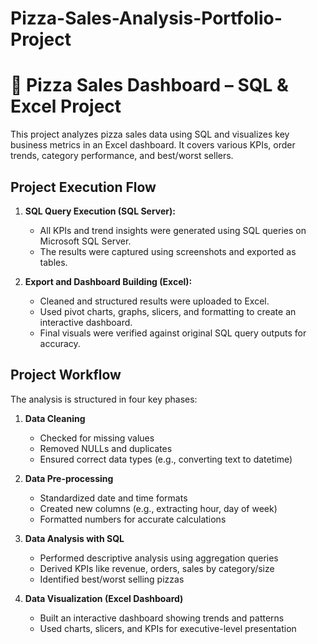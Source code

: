 # Pizza-Sales-Analysis-Portfolio-Project
# 🍕 Pizza Sales Dashboard – SQL & Excel Project

This project analyzes pizza sales data using SQL and visualizes key business metrics in an Excel dashboard. It covers various KPIs, order trends, category performance, and best/worst sellers.
##  Project Execution Flow

1. **SQL Query Execution (SQL Server):**
   - All KPIs and trend insights were generated using SQL queries on Microsoft SQL Server.
   - The results were captured using screenshots and exported as tables.

2. **Export and Dashboard Building (Excel):**
   - Cleaned and structured results were uploaded to Excel.
   - Used pivot charts, graphs, slicers, and formatting to create an interactive dashboard.
   - Final visuals were verified against original SQL query outputs for accuracy.

##  Project Workflow

The analysis is structured in four key phases:
1. **Data Cleaning**  
   - Checked for missing values  
   - Removed NULLs and duplicates  
   - Ensured correct data types (e.g., converting text to datetime)

2. **Data Pre-processing**  
   - Standardized date and time formats  
   - Created new columns (e.g., extracting hour, day of week)  
   - Formatted numbers for accurate calculations

3. **Data Analysis with SQL**  
   - Performed descriptive analysis using aggregation queries  
   - Derived KPIs like revenue, orders, sales by category/size  
   - Identified best/worst selling pizzas

4. **Data Visualization (Excel Dashboard)**  
   - Built an interactive dashboard showing trends and patterns  
   - Used charts, slicers, and KPIs for executive-level presentation

